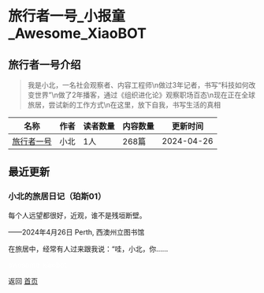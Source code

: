 # 旅行者一号_小报童_Awesome_XiaoBOT

## 旅行者一号介绍
> 我是小北，一名社会观察者、内容工程师\n做过3年记者，书写“科技如何改变世界”\n做了2年播客，通过《组织进化论》观察职场百态\n现在正在全球旅居，尝试新的工作方式\n在这里，放下自我，书写生活的真相  
  


|名称|作者|读者数量|内容数量|更新时间|
|---|---|---|---|---|
|[旅行者一号](https://xiaobot.net/p/Voyager1?refer=0b133df9-27dc-423b-8101-639049001c13)|小北|1人|268篇|2024-04-26|

## 最近更新
### 小北的旅居日记（珀斯01）

每个人远望都很好，近观，谁不是残垣断壁。

——2024年4月26日 Perth, 西澳州立图书馆

在旅居中，经常有人过来跟我说：“哇，小北，你......


<a href="https://github.com/Reno9527/awesome-xiaobot" style="color: white; text-decoration: none;">awesome-xiaobot</a>

返回 [首页](../README.md)
